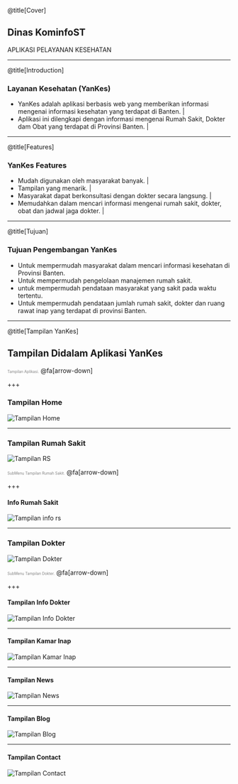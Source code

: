 @title[Cover]

## Dinas <span class="#FFD700">KominfoST</span>
<span class="#FFD700">APLIKASI PELAYANAN KESEHATAN</span>

---

@title[Introduction]

### Layanan Kesehatan (YanKes)
- YanKes adalah aplikasi berbasis web yang memberikan informasi mengenai informasi kesehatan yang terdapat di Banten. |
- Aplikasi ini dilengkapi dengan informasi mengenai Rumah Sakit, Dokter dam Obat yang terdapat di Provinsi Banten. |

---

@title[Features]

### YanKes Features
- Mudah digunakan oleh masyarakat banyak. |
- Tampilan yang menarik. |
- Masyarakat dapat berkonsultasi dengan dokter secara langsung. |
- Memudahkan dalam mencari informasi mengenai rumah sakit, dokter, obat dan jadwal jaga dokter. |

---

@title[Tujuan]

### Tujuan Pengembangan YanKes
- Untuk mempermudah <span class="#FFD700">masyarakat dalam mencari informasi kesehatan di Provinsi Banten.</span>
- Untuk mempermudah <span class="#FFD700">pengelolaan manajemen rumah sakit.</span>
- untuk mempermudah <span class="#FFD700">pendataan masyarakat yang sakit pada waktu tertentu.</span>
- Untuk mempermudah <span class="#FFD700">pendataan jumlah rumah sakit, dokter dan ruang rawat inap yang terdapat di provinsi Banten.</span>

---

@title[Tampilan YanKes]

## Tampilan Didalam Aplikasi YanKes

<span style="font-size:0.6em; color:gray">Tampilan Aplikasi.</span>
@fa[arrow-down]

+++

### Tampilan Home
![Tampilan Home](/assets/images/halaman-awal.png)

---

### Tampilan Rumah Sakit
![Tampilan RS](/assets/images/tampilan-rumah-sakit.png)

<span style="font-size:0.6em; color:gray">SubMenu Tampilan Rumah Sakit.</span>
@fa[arrow-down]

+++

#### Info Rumah Sakit
![Tampilan info rs](/assets/images/info-rs.png)

---

### Tampilan Dokter
![Tampilan Dokter](/assets/images/tampilan-dokter.png)

<span style="font-size:0.6em; color:gray">SubMenu Tampilan Dokter.</span>
@fa[arrow-down]

+++

#### Tampilan Info Dokter
![Tampilan Info Dokter](/assets/images/info-dokter.png)

---

#### Tampilan Kamar Inap
![Tampilan Kamar Inap](/assets/images/tampilan-kamar-inap.png)

---

#### Tampilan News
![Tampilan News](/assets/images/tampilan-news.png)

---

#### Tampilan Blog
![Tampilan Blog](/assets/images/tampilan-blog.png)

---

#### Tampilan Contact
![Tampilan Contact](/assets/images/tampilan-contact.png)
